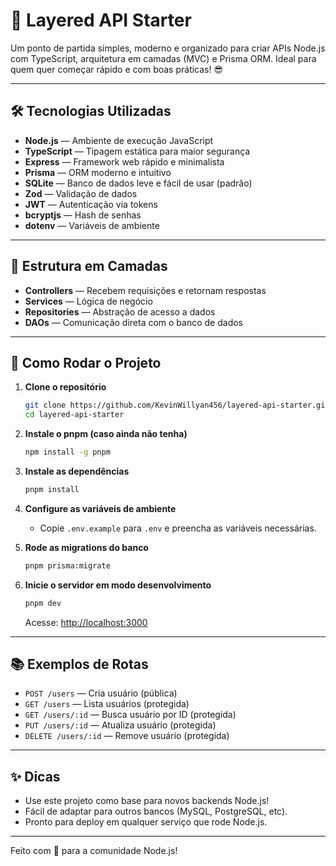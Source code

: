 # 🚀 Layered API Starter

Um ponto de partida simples, moderno e organizado para criar APIs Node.js com TypeScript, arquitetura em camadas (MVC) e Prisma ORM. Ideal para quem quer começar rápido e com boas práticas! 😎

---

## 🛠️ Tecnologias Utilizadas

- **Node.js** — Ambiente de execução JavaScript
- **TypeScript** — Tipagem estática para maior segurança
- **Express** — Framework web rápido e minimalista
- **Prisma** — ORM moderno e intuitivo
- **SQLite** — Banco de dados leve e fácil de usar (padrão)
- **Zod** — Validação de dados
- **JWT** — Autenticação via tokens
- **bcryptjs** — Hash de senhas
- **dotenv** — Variáveis de ambiente

---

## 📁 Estrutura em Camadas

- **Controllers** — Recebem requisições e retornam respostas
- **Services** — Lógica de negócio
- **Repositories** — Abstração de acesso a dados
- **DAOs** — Comunicação direta com o banco de dados

---

## 🚦 Como Rodar o Projeto

1. **Clone o repositório**

   ```bash
   git clone https://github.com/KevinWillyan456/layered-api-starter.git
   cd layered-api-starter
   ```

2. **Instale o pnpm (caso ainda não tenha)**

   ```bash
   npm install -g pnpm
   ```

3. **Instale as dependências**

   ```bash
   pnpm install
   ```

4. **Configure as variáveis de ambiente**
   - Copie `.env.example` para `.env` e preencha as variáveis necessárias.

5. **Rode as migrations do banco**

   ```bash
   pnpm prisma:migrate
   ```

6. **Inicie o servidor em modo desenvolvimento**

   ```bash
   pnpm dev
   ```

   Acesse: [http://localhost:3000](http://localhost:3000)

---

## 📚 Exemplos de Rotas

- `POST /users` — Cria usuário (pública)
- `GET /users` — Lista usuários (protegida)
- `GET /users/:id` — Busca usuário por ID (protegida)
- `PUT /users/:id` — Atualiza usuário (protegida)
- `DELETE /users/:id` — Remove usuário (protegida)

---

## ✨ Dicas

- Use este projeto como base para novos backends Node.js!
- Fácil de adaptar para outros bancos (MySQL, PostgreSQL, etc).
- Pronto para deploy em qualquer serviço que rode Node.js.

---

Feito com 💙 para a comunidade Node.js!
